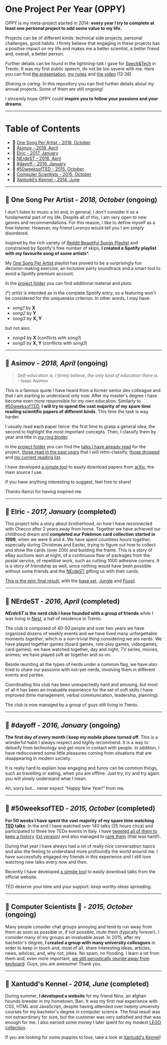 # One Project Per Year (OPPY)

OPPY is my meta-project started in 2014: **every year I try to complete at least one personal project to add some value to my life.**

Projects can be of different kinds: technical side projects, personal challenges, good habits. 
I firmly believe that engaging in these projects has a positive impact on my life and makes me a better scientist, a better friend and, overall, a better person.

Further details can be found in the lightning-talk I gave for [Speck&Tech](http://speckand.tech/) in Trento.
It was my first public speech, do not be too severe with me.
Here you can find [the presentation](Speck%26Tech%20talk/Speck%26Tech%20presentation%20-%20OPPY:%20on%20the%20importance%20of%20personal%20projects.pdf), [my notes](Speck%26Tech%20talk/Speck%26Tech%20notes%20-%20OPPY:%20on%20the%20importance%20of%20personal%20projects.txt) and [the video](https://www.youtube.com/watch?v=AseZbBq5qhA) (12:38).

*Sharing is caring.*
In this repository you can find further details about my annual projects.
Some of them are still ongoing!

I sincerely hope OPPY could **inspire you to follow your passions and your dreams**.

---
Table of Contents
=================
* :roller_coaster: [One Song Per Artist - 2018, October](#roller_coaster-one-song-per-artist---2018-october-ongoing)
* :roller_coaster: [Asimov - 2018, April](#roller_coaster-asimov---2018-april-ongoing)
* :checkered_flag: [Elric - 2017, January](#checkered_flag-elric---2017-january-completed)
* :checkered_flag: [NErdeST - 2016, April](#checkered_flag-nerdest---2016-april-completed)
* :roller_coaster: [#dayoff - 2016, January](#roller_coaster-dayoff---2016-january-ongoing)
* :checkered_flag: [#50weeksofTED - 2015, October](#checkered_flag-50weeksofted---2015-october-completed)
* :roller_coaster: [Computer Scientists - 2015, October](#roller_coaster-computer-scientists-floppy_disk---2015-october-ongoing)
* :checkered_flag: [Xantudd's Kennel - 2014, June](#checkered_flag-xantudds-kennel---2014-june-completed)

---
## :roller_coaster: One Song Per Artist - *2018, October* (ongoing)

I don't listen to music a lot and, in general, I don't consider it as a fundamental part of my life.
Despite all of this, I am very open to new genres and recommendations.
For this reason, I like to define myself as a free listener.
However, my friend Lorenzo would tell you I am simply disordered.

Inspired by the rich variety of [Reddit Beautiful Songs Playlist](https://open.spotify.com/playlist/0sz25A0UqAfcQdso97w3kA?si=57dce4e7346e4547) and constrained by Spotify's free number of skips, **I created a Spotify playlist with my favourite song of some artists***.

My [One Song Per Artist](https://open.spotify.com/playlist/2xFBe1fS6Lxr20XGleP1f1?si=32fc926961594741) playlist has proved to be a surprisingly fun decision-making exercise, an inclusive party soundtrack and a smart tool to avoid a Spotify premium account.

In the [project folder](One%20Song%20Per%20Artist) you can find additional material and plots.

(*) *artist* is intended as in the complete Spotify entry, so a featuring won't be considered for the uniqueness criterion.
In other words, I may have:
* *song1* by **X**
* *song2* by **Y**
* *song3* by **X, Y**

but not also:
* *song4* by **X** (conflicts with *song1*)
* *song5* by **X, Y** (conflicts with *song3*)

---
## :roller_coaster: Asimov - *2018, April* (ongoing)

> *Self-education is, I firmly believe, the only kind of education there is.* -
Isaac Asimov

This is a famous quote I have heard from a former senior dev colleague and that I am starting to understand only now.
After my master's degree I have become even more responsible for my own education.
Similarly to [#50weeksofTED](#checkered_flag-50weeksofted---2015-october-completed), **I will try to spend the vast majority of my spare time reading scientific papers of different kinds**.
This time the task is way harder.

I usually read each paper twice: the first time to grasp a general idea, the second to highlight the most important concepts.
Then, I classify them by year and title in [my ring binder](https://raw.githubusercontent.com/ShadowTemplate/OPPY/master/pictures/ring_binder.jpg).

In the [project folder](https://github.com/ShadowTemplate/OPPY/tree/master/Asimov) you can find the [talks I have already read](https://github.com/ShadowTemplate/OPPY/blob/master/Asimov/list.txt) for the project, [those read in the past years](https://github.com/ShadowTemplate/OPPY/blob/master/Asimov/legacy/list.txt) that I will retro-classify, [those dropped](https://github.com/ShadowTemplate/OPPY/blob/master/Asimov/dropped/list.txt) and [my current reading list](https://github.com/ShadowTemplate/OPPY/blob/master/Asimov/queue/list.txt).

I have developed [a simple tool](https://github.com/ShadowTemplate/arxiv-downloader) to easily download papers from [arXiv](http://arxiv.org/), the main source I use.

If you have anything interesting to suggest, feel free to share!

Thanks Ramzi for having inspired me.

---
## :checkered_flag: Elric - *2017, January* (completed)

This project tells a story about brotherhood, on how I have reconnected with Checco after 2 years away from home.
Together we have achieved our childhood dream and **completed our Pokémon card collection started in 1999**, when we were 6 and 4.
We have spent countless hours together, especially during Christmas and Easter, trying to figure out how to collect and show the cards (over 200) and building the frame.
This is a story of eBay auctions won at night, of a continuous flow of packages from the postal service, of repetitive work, such as cutting 1000 adhesive corners.
It is a story of friendship as well, since nothing would have been possible without some friends and the [NErdeST](https://github.com/ShadowTemplate/OPPY#nerdest---2016-april-ongoing) gifting us with their cards.

[This is the epic final result](https://raw.githubusercontent.com/ShadowTemplate/OPPY/master/pictures/elric_final.jpg), with the [base set](https://bulbapedia.bulbagarden.net/wiki/Base_Set_(TCG)), [Jungle](https://bulbapedia.bulbagarden.net/wiki/Jungle_(TCG)) and [Fossil](https://bulbapedia.bulbagarden.net/wiki/Fossil_(TCG)).

---
## :checkered_flag: NErdeST - *2016, April* (completed)

**_NErdeST_ is the nerd club I have founded with a group of friends** while I was living in [Nest](http://nest-trento.it/), a hall of residence in Trento.

The club is composed of 40-50 people and over two years we have organized dozens of weekly events and we have lived many unforgettable moments *together*, which is a non-trivial thing considering we are nerds.
We have played together games (board games, role-play games, videogames, card games); we have watched together, day and night, TV series, movies, animes; we have played soft air together and so on.

Beside reuniting all the types of nerds under a common flag, we have also tried to share our passions with not-yet-nerds, involving them in different events and parties.

Coordinating this club has been unexpectedly hard and amusing, but most of all it has been an invaluable experience for the set of soft skills I have improved (time management, verbal communication, leadership, planning).

The club is now managed by a group of guys still living in Trento.

---
## :roller_coaster: #dayoff - *2016, January* (ongoing)

**The first day of every month I keep my mobile phone turned off.**
This is a wonderful habit I always respect and highly recommend.
It is a way to detoxify from technology and get more in contact with people.
In addition, I have rediscovered some little pleasures coming from situations that are disappearing in modern society.

It is really hard to explain how engaging and funny can be common things, such as travelling or eating, when you are offline.
Just try, try and try again: you will slowly understand what I mean.

Ah, sorry but... never expect *"Happy New Year!"* from me.

---
## :checkered_flag: #50weeksofTED - *2015, October* (completed)

**For 50 weeks I have spent the vast majority of my spare time watching [TED](https://www.ted.com/) talks**.
In the end I have watched over 140 talks (35 hours circa) and participated to three live TEDx events in Italy.
I have [tweeted all of them to keep a history](https://twitter.com/search?l=&q=%2350weeksofTED%20from%3Adjanvito) ([txt version](https://github.com/ShadowTemplate/OPPY/blob/master/%2350weeksofTED/TED%20talks%20list.txt)) and also managed to [rank them](https://github.com/ShadowTemplate/OPPY/blob/master/%2350weeksofTED/TED%20talks%20ranking.txt) (that was hard!).

During that year I have always had a lot of really nice conversation topics and also the feeling to understand more profoundly the world around me.
I have successfully engaged my friends in this experience and I still love watching new talks every now and then.

Recently I have developed [a simple tool](https://github.com/ShadowTemplate/ted-downloader) to easily download talks from the official website.

TED deserve your time and your support: *keep worthy ideas spreading*.

---
## :roller_coaster: Computer Scientists :floppy_disk: - *2015, October* (ongoing)

Many people consider chat groups annoying and tend to run away from them as soon as possible or, if not possible, mute them (typically forever).
I consider many of my groups an invaluable asset.
In 2015, after my bachelor's degree, **I created a group with many university colleagues** in order to keep in touch and, most of all, share interesting ideas, articles, news, advices, and, why not, jokes.
No spam, no flooding.
I learn a lot from them and, even more important, [we still periodically reunite away from keyboard](https://raw.githubusercontent.com/ShadowTemplate/OPPY/master/pictures/computer_scientists.jpg).
Guys, you are awesome! Thank you.

---
## :checkered_flag: Xantudd's Kennel - *2014, June* (completed)

During summer, **I developed a website** for my friend Nino, an afghan hounds breeder in my hometown, Bari.
It was my first real experience with CSS, HTML and JavaScript, despite having attended over twenty university courses for my bachelor's degree in computer science.
The final result was not extraordinary for sure, but the customer was very satisfied and that was enough for me.
I also earned some money I later spent for my modest [LEGO collection](https://raw.githubusercontent.com/ShadowTemplate/OPPY/master/pictures/lego_collection.jpg).

If you are looking for some puppies to love, take a look at [Xantudd's Kennel](http://www.xantudds.com/)!
